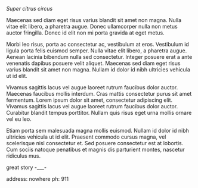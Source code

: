 *Super citrus circus*

Maecenas sed diam eget risus varius blandit sit amet non magna. Nulla vitae elit libero, a pharetra augue. Donec ullamcorper nulla non metus auctor fringilla. Donec id elit non mi porta gravida at eget metus.

Morbi leo risus, porta ac consectetur ac, vestibulum at eros. Vestibulum id ligula porta felis euismod semper. Nulla vitae elit libero, a pharetra augue. Aenean lacinia bibendum nulla sed consectetur. Integer posuere erat a ante venenatis dapibus posuere velit aliquet. Maecenas sed diam eget risus varius blandit sit amet non magna. Nullam id dolor id nibh ultricies vehicula ut id elit.

Vivamus sagittis lacus vel augue laoreet rutrum faucibus dolor auctor. Maecenas faucibus mollis interdum. Cras mattis consectetur purus sit amet fermentum. Lorem ipsum dolor sit amet, consectetur adipiscing elit. Vivamus sagittis lacus vel augue laoreet rutrum faucibus dolor auctor. Curabitur blandit tempus porttitor. Nullam quis risus eget urna mollis ornare vel eu leo.

Etiam porta sem malesuada magna mollis euismod. Nullam id dolor id nibh ultricies vehicula ut id elit. Praesent commodo cursus magna, vel scelerisque nisl consectetur et. Sed posuere consectetur est at lobortis. Cum sociis natoque penatibus et magnis dis parturient montes, nascetur ridiculus mus.


great story -___-

address: nowhere
ph: 911
